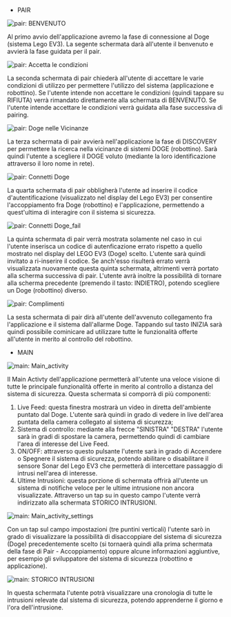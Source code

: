 - PAIR

![pair: BENVENUTO](https://github.com/giulioz/IngSw2018/blob/master/docs/FinalMockup/Pair_mock/Pair_mock%20%E2%80%93%201.png)

Al primo avvio dell'applicazione avremo la fase di connessione al Doge (sistema Lego EV3).
La segente schermata darà all'utente il benvenuto e avvierà la fase guidata per il pair.

![pair: Accetta le condizioni](https://github.com/giulioz/IngSw2018/blob/master/docs/FinalMockup/Pair_mock/Pair_mock%20%E2%80%93%202.png)

La seconda schermata di pair chiederà all'utente di accettare le varie condizioni di utilizzo per permettere l'utilizzo del sistema (applicazione e robottino).
Se l'utente intende non accettare le condizioni (quindi tappare su RIFIUTA) verrà rimandato direttamente alla schermata di BENVENUTO.
Se l'utente intende accettare le condizioni verrà guidata alla fase successiva di pairing.

![pair: Doge nelle Vicinanze](https://github.com/giulioz/IngSw2018/blob/master/docs/FinalMockup/Pair_mock/Pair_mock%20%E2%80%93%203.png)

La terza schermata di pair avvierà nell'applicazione la fase di DISCOVERY per permettere la ricerca nella vicinanze di sistemi DOGE (robottino).
Sarà quindi l'utente a scegliere il DOGE voluto (mediante la loro identificazione attraverso il loro nome in rete).

![pair: Connetti Doge](https://github.com/giulioz/IngSw2018/blob/master/docs/FinalMockup/Pair_mock/Pair_mock%20%E2%80%93%204.png)

La quarta schermata di pair obbligherà l'utente ad inserire il codice d'autentificazione (visualizzato nel display del Lego EV3) per consentire l'accoppiamento fra Doge (robottino) e l'applicazione, permettendo a quest'ultima di interagire con il sistema si sicurezza.

![pair: Connetti Doge_fail](https://github.com/giulioz/IngSw2018/blob/master/docs/FinalMockup/Pair_mock/Pair_mock%20%E2%80%93%206.png)

La quinta schermata di pair verrà mostrata solamente nel caso in cui l'utente inserisca un codice di autenficazione errato rispetto a quello mostrato nel display del LEGO EV3 (Doge) scelto.
L'utente sarà quindi invitato a ri-inserire il codice. Se anch'esso risulterà errato verrà visualizzata nuovamente questa quinta schermata, altrimenti verrà portato alla scherma successiva di pair.
L'utente avrà inoltre la possibilità di tornare alla scherma precedente (premendo il tasto: INDIETRO), potendo scegliere un Doge (robottino) diverso.

![pair: Complimenti](https://github.com/giulioz/IngSw2018/blob/master/docs/FinalMockup/Pair_mock/Pair_mock%20%E2%80%93%205.png)

La sesta schermata di pair dirà all'utente dell'avvenuto collegamento fra l'applicazione e il sistema dall'allarme Doge.
Tappando sul tasto INIZIA sarà quindi possibile cominicare ad utilizzare tutte le funzionalità offerte all'utente in merito al controllo del robottino.

- MAIN

![main: Main_activity](https://github.com/giulioz/IngSw2018/blob/master/docs/FinalMockup/Main_mock/Main_mock%20%E2%80%93%201.png)

Il Main Activty dell'applicazione permetterà all'utente una veloce visione di tutte le principale funzionalità offerte in merito al controllo a distanza del sistema di sicurezza.
Questa schermata si comporrà di più componenti:

1) Live Feed: questa finestra mostrarà un video in diretta dell'ambiente puntato dal Doge. L'utente sarà quindi in grado di vedere in live dell'area puntata della camera collegato al sistema di sicurezza;
2) Sistema di controllo: mediante alla frecce "SINISTRA" "DESTRA" l'utente sarà in gradi di spostare la camera, permettendo quindi di cambiare l'area di interesse del Live Feed.
3) ON/OFF: attraverso questo pulsante l'utente sarà in grado di Accendere o Spegnere il sistema di sicurezza, potendo abilitare o disabilitare il sensore Sonar del Lego EV3 che permetterà di intercettare passaggio di intrusi nell'area di interesse.
4) Ultime Intrusioni: questa porzione di schermata offrirà all'utente un sistema di notifiche veloce per le ultime intrusione non ancora visualizzate. Attraverso un tap su in questo campo l'utente verrà indirizzato alla schermata STORICO INTRUSIONI.

![main: Main_activity_settings](https://github.com/giulioz/IngSw2018/blob/master/docs/FinalMockup/Main_mock/Main_mock%20%E2%80%93%202.png)

Con un tap sul campo impostazioni (tre puntini verticali) l'utente sarò in grado di visualizzare la possibilità di disaccoppiare del sistema di sicurezza (Doge) precedentemente scelto (si tornaerà quindi alla prima schermata della fase di Pair - Accoppiamento) oppure alcune informazioni aggiuntive, per esempio gli sviluppatore del sistema di sicurezza (robottino e applicazione).

![main: STORICO INTRUSIONI](https://github.com/giulioz/IngSw2018/blob/master/docs/FinalMockup/Main_mock/Main_mock%20%E2%80%93%203.png)

In questa schermata l'utente potrà visualizzare una cronologia di tutte le intrusioni relevate dal sistema di sicurezza, potendo apprenderne il giorno e l'ora dell'intrusione.